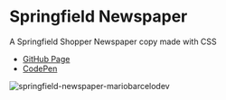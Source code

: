 # Springfield Newspaper
A Springfield Shopper Newspaper copy made with CSS

- [GitHub Page](https://mariobarcelodev.github.io/springfield-newspaper/)
- [CodePen](https://codepen.io/mariobarcelodev/pen/wvgxmrX)

![springfield-newspaper-mariobarcelodev](https://user-images.githubusercontent.com/44384270/115126237-fb53f080-9fa3-11eb-8539-d723263f2ff7.png)
